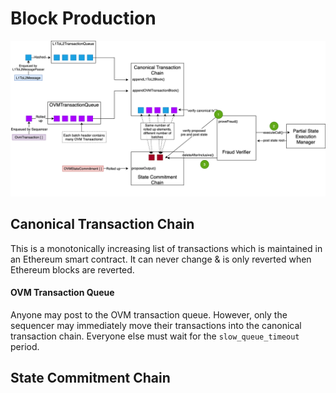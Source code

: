 # Block Production

![Overview of Optimistic Rollup block production contracts on L1 Ethereum.](../../.gitbook/assets/rollup-contracts-overview.png)

## Canonical Transaction Chain

This is a monotonically increasing list of transactions which is maintained in an Ethereum smart contract. It can never change & is only reverted when Ethereum blocks are reverted.

#### OVM Transaction Queue

Anyone may post to the OVM transaction queue. However, only the sequencer may immediately move their transactions into the canonical transaction chain. Everyone else must wait for the `slow_queue_timeout` period.

## State Commitment Chain



